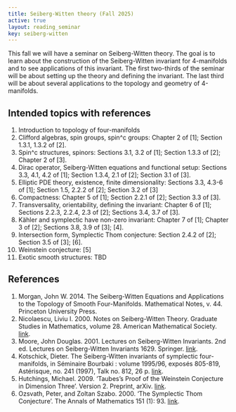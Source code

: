 ```yaml
---
title: Seiberg-Witten theory (Fall 2025)
active: true
layout: reading_seminar
key: seiberg-witten
---
```

This fall we will have a seminar on Seiberg-Witten theory. The goal is to learn about the construction of the Seiberg-Witten invariant for 4-manifolds and to see applications of this invariant. The first two-thirds of the seminar will be about setting up the theory and defining the invariant. The last third will be about several applications to the topology and geometry of 4-manifolds.

## Intended topics with references
1. Introduction to topology of four-manifolds
2. Clifford algebras, spin groups, spin^c groups: Chapter 2 of [1]; Section 1.3.1, 1.3.2 of [2].
3. Spin^c structures, spinors:  Sections 3.1, 3.2 of [1]; Section 1.3.3 of [2]; Chapter 2 of [3].
4. Dirac operator, Seiberg-Witten equations and functional setup: Sections 3.3, 4.1, 4.2 of [1]; Section 1.3.4, 2.1 of [2]; Section 3.1 of [3].
5. Elliptic PDE theory, existence, finite dimensionality: Sections 3.3, 4.3-6 of [1]; Section 1.5, 2.2.2 of [2]; Section 3.2 of [3]
6. Compactness: Chapter 5 of [1]; Section 2.2.1 of [2]; Section 3.3 of [3].
7. Transversality, orientability, defining the invariant: Chapter 6 of [1]; Sections 2.2.3, 2.2.4, 2.3 of [2]; Sections 3.4, 3.7 of [3].
8. Kähler and symplectic have non-zero invariant: Chapter 7 of [1]; Chapter 3 of [2]; Sections 3.8, 3.9 of [3]; [4].
9. Intersection form, Symplectic Thom conjecture: Section 2.4.2 of [2]; Section 3.5 of [3]; [6].
10. Weinstein conjecture: [5]
11. Exotic smooth structures: TBD

## References
1. Morgan, John W. 2014. The Seiberg-Witten Equations and Applications to the Topology of Smooth Four-Manifolds. Mathematical Notes, v. 44. Princeton University Press.
2. Nicolaescu, Liviu I. 2000. Notes on Seiberg-Witten Theory. Graduate Studies in Mathematics, volume 28. American Mathematical Society. [link](https://www3.nd.edu/~lnicolae/swnotes.pdf).
3. Moore, John Douglas. 2001. Lectures on Seiberg-Witten Invariants. 2nd ed. Lectures on Seiberg-Witten Invariants 1629. Springer. [link](https://web.math.ucsb.edu/~moore/seibergwittenrev2edition.pdf).
4. Kotschick, Dieter. The Seiberg-Witten invariants of symplectic four-manifolds, in Séminaire Bourbaki : volume 1995/96, exposés 805-819, Astérisque, no. 241 (1997), Talk no. 812, 26 p. [link](https://www.numdam.org/item/SB_1995-1996__38__195_0/).
5. Hutchings, Michael. 2009. ‘Taubes’s Proof of the Weinstein Conjecture in Dimension Three’. Version 2. Preprint, arXiv. [link](https://doi.org/10.48550/ARXIV.0906.2444).
6. Ozsvath, Peter, and Zoltan Szabo. 2000. ‘The Symplectic Thom Conjecture’. The Annals of Mathematics 151 (1): 93. [link](https://doi.org/10.2307/121113).
